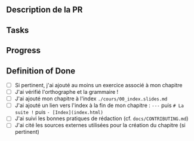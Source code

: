 ## Description de la PR

<!-- 
Décrivez ici les modifications apportées par votre PR 
Si votre PR est encore en cours, pensez à la marquer comme "Draft"
-->

## Tasks

<!-- Si pertinent, précisez ici la référence de l'issue associée à votre PR -->
<!-- Exemple : #1 -->

## Progress

<!-- Sous forme de checklist, précisez ici les tâches réalisées ou en cours de réalisation -->

## Definition of Done

<!-- Votre PR est-elle prête à être mergée ? -->

- [ ] Si pertinent, j'ai ajouté au moins un exercice associé à mon chapitre
- [ ] J'ai vérifié l'orthographe et la grammaire !
- [ ] J'ai ajouté mon chapitre à l'index `./cours/00_index.slides.md`
- [ ] J'ai ajouté un lien vers l'index à la fin de mon chapitre : `---` puis `# La suite !` puis `- [Index](index.html)`
- [ ] J'ai suivi les bonnes pratiques de rédaction (cf. `docs/CONTRIBUTING.md`)
- [ ] J'ai cité les sources externes utilisées pour la création du chapitre (si pertinent)